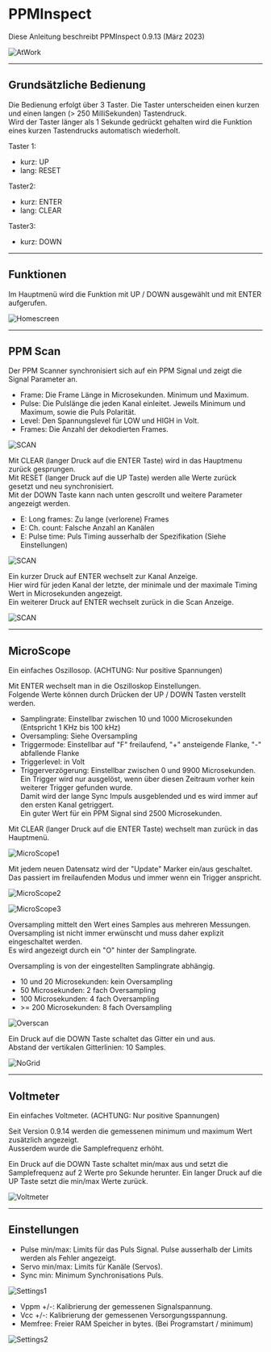# PPMInspect

Diese Anleitung beschreibt PPMInspect 0.9.13 (März 2023)

![AtWork](doc/PPMInspect_at_work.JPG "AtWork")

---
## Grundsätzliche Bedienung

Die Bedienung erfolgt über 3 Taster.
Die Taster unterscheiden einen kurzen und einen langen (> 250 MilliSekunden) Tastendruck. \
Wird der Taster länger als 1 Sekunde gedrückt gehalten wird die Funktion eines kurzen Tastendrucks automatisch wiederholt.

Taster 1:
- kurz:   UP
- lang:   RESET

Taster2:
- kurz:   ENTER
- lang:   CLEAR

Taster3:
- kurz:   DOWN

---
## Funktionen

Im Hauptmenü wird die Funktion mit UP / DOWN ausgewählt und mit ENTER aufgerufen.

![Homescreen](doc/PPMInspect.JPG "Homescreen")

---
## PPM Scan

Der PPM Scanner synchronisiert sich auf ein PPM Signal und zeigt die Signal Parameter an.

- Frame: Die Frame Länge in Microsekunden. Minimum und Maximum.
- Pulse: Die Pulslänge die jeden Kanal einleitet. Jeweils Minimum und Maximum, sowie die Puls Polarität.
- Level: Den Spannungslevel für LOW und HIGH in Volt.
- Frames: Die Anzahl der dekodierten Frames.


![SCAN](doc/PPMInspect_scan.JPG "Scan")

Mit CLEAR (langer Druck auf die ENTER Taste) wird in das Hauptmenu zurück gesprungen.\
Mit RESET (langer Druck auf die UP Taste) werden alle Werte zurück gesetzt und neu synchronisiert.\
Mit der DOWN Taste kann nach unten gescrollt und weitere Parameter angezeigt werden.

- E: Long frames: Zu lange (verlorene) Frames
- E: Ch. count: Falsche Anzahl an Kanälen
- E: Pulse time: Puls Timing ausserhalb der Spezifikation (Siehe Einstellungen)

![SCAN](doc/PPMInspect_scan2.JPG "Scan")

Ein kurzer Druck auf ENTER wechselt zur Kanal Anzeige.\
Hier wird für jeden Kanal der letzte, der minimale und der maximale Timing Wert in Microsekunden angezeigt.\
Ein weiterer Druck auf ENTER wechselt zurück in die Scan Anzeige.

![SCAN](doc/PPMInspect_ch.JPG "Scan")

---
## MicroScope

Ein einfaches Oszillosop. (ACHTUNG: Nur positive Spannungen)

Mit ENTER wechselt man in die Oszilloskop Einstellungen.\
Folgende Werte können durch Drücken der UP / DOWN Tasten verstellt werden.  

- Samplingrate: Einstellbar zwischen 10 und 1000 Microsekunden (Entspricht 1 KHz bis 100 kHz)
- Oversampling: Siehe Oversampling
- Triggermode: Einstellbar auf "F" freilaufend, "+" ansteigende Flanke, "-" abfallende Flanke
- Triggerlevel: in Volt
- Triggerverzögerung: Einstellbar zwischen 0 und 9900 Microsekunden. \
  Ein Trigger wird nur ausgelöst, wenn über diesen Zeitraum vorher kein weiterer Trigger gefunden wurde. \
  Damit wird der lange Sync Impuls ausgeblended und es wird immer auf den ersten Kanal getriggert. \
  Ein guter Wert für ein PPM Signal sind 2500 Microsekunden.

Mit CLEAR (langer Druck auf die ENTER Taste) wechselt man zurück in das Hauptmenü.

![MicroScope1](doc/PPMInspect_scope_200u.JPG "MicroScope1")

Mit jedem neuen Datensatz wird der "Update" Marker ein/aus geschaltet.  
Das passiert im freilaufenden Modus und immer wenn ein Trigger anspricht.

![MicroScope2](doc/PPMInspect_scope_10u.JPG "MicroScope2")

![MicroScope3](doc/PPMInspect_scope_500u.JPG "MicroScope3")

Oversampling mittelt den Wert eines Samples aus mehreren Messungen.\
Oversampling ist nicht immer erwünscht und muss daher explizit eingeschaltet werden.\
Es wird angezeigt durch ein "O" hinter der Samplingrate.

Oversampling is von der eingestellten Samplingrate abhängig.

- 10 und 20 Microsekunden: kein Oversampling
- 50 Microsekunden: 2 fach Oversampling
- 100 Microsekunden: 4 fach Oversampling
- \>= 200 Microsekunden: 8 fach Oversampling

![Overscan](doc/PPMInspect_scope_overscan.JPG "Overscan")

Ein Druck auf die DOWN Taste schaltet das Gitter ein und aus.\
Abstand der vertikalen Gitterlinien: 10 Samples.

![NoGrid](doc/PPMInspect_scope_nogrid.JPG "NoGrid")

---
## Voltmeter

Ein einfaches Voltmeter. (ACHTUNG: Nur positive Spannungen)

Seit Version 0.9.14 werden die gemessenen minimum und maximum Wert zusätzlich angezeigt.\
Ausserdem wurde die Samplefrequenz erhöht.

Ein Druck auf die DOWN Taste schaltet min/max aus und setzt die Samplefrequenz auf 2 Werte pro Sekunde herunter.
Ein langer Druck auf die UP Taste setzt die min/max Werte zurück.

![Voltmeter](doc/PPMInspect_voltmeter.JPG "Voltmeter")

---
## Einstellungen

- Pulse min/max: Limits für das Puls Signal. Pulse ausserhalb der Limits werden als Fehler angezeigt.
- Servo min/max: Limits für Kanäle (Servos). 
- Sync min: Minimum Synchronisations Puls.

![Settings1](doc/PPMInspect_settings.JPG "Settings1")

- Vppm +/-: Kalibrierung der gemessenen Signalspannung.
- Vcc +/-: Kalibrierung der gemessenen Versorgungsspannung.
- Memfree: Freier RAM Speicher in bytes. (Bei Programstart / minimum)

![Settings2](doc/PPMInspect_settings2.JPG "Settings2")
